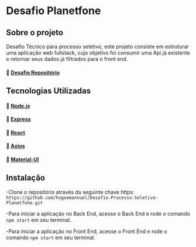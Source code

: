 # Desafio Planetfone

## Sobre o projeto

Desafio Técnico para processo seletivo, este projeto consiste em 
estruturar uma aplicação web fullstack,
cujo objetivo foi consumir uma Api já existente e retornar seus dados já filtrados para o front end.

#### :link: [Desafio Repositório](https://github.com/hugoemannuel/Desafio-Processo-Seletivo-Planetfone)

## Tecnologias Utilizadas

#### :link: [Node.js](https://nodejs.org/en/)
#### :link: [Express](https://expressjs.com/pt-br/)
#### :link: [React](https://reactjs.org/docs/getting-started.html)
#### :link: [Axios](https://axios-http.com/docs/intro)
#### :link: [Material-UI](https://mui.com/pt/)

## Instalação

-Clone o repositório através da seguinte chave https: `https://github.com/hugoemannuel/Desafio-Processo-Seletivo-Planetfone.git`

-Para iniciar a aplicação no Back End, acesse o Back End e rode o comando `npm start` em seu terminal.

-Para iniciar a aplicação no Front End, acesse o Front End e rode o comando `npm start` em seu terminal.
